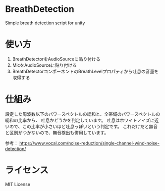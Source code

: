 # BreathDetection
Simple breath detection script for unity

# 使い方
1. BreathDetectorをAudioSourceに貼り付ける
2. MicをAudioSourceに貼り付ける
3. BreathDetectorコンポーネントのBreathLevelプロパティから吐息の音量を取得する

# 仕組み
設定した周波数以下のパワースペクトルの総和と、全帯域のパワースペクトルの総和の比率から、
吐息かどうかを判定しています。
吐息はホワイトノイズに近いので、この比率が小さいほど吐息っぽいという判定です。
これだけだと無音と区別がつかないので、無音検出も併用しています。

参考： https://www.vocal.com/noise-reduction/single-channel-wind-noise-detection/

# ライセンス
MIT License
